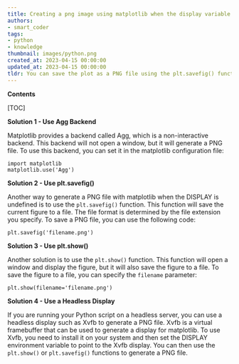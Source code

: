 ```yaml
---
title: Creating a png image using matplotlib when the display variable is not set
authors:
- smart_coder
tags:
- python
- knowledge
thumbnail: images/python.png
created_at: 2023-04-15 00:00:00
updated_at: 2023-04-15 00:00:00
tldr: You can save the plot as a PNG file using the plt.savefig() function.
---
```


**Contents**

[TOC]

**Solution 1 - Use Agg Backend**

Matplotlib provides a backend called Agg, which is a non-interactive backend. This backend will not open a window, but it will generate a PNG file. To use this backend, you can set it in the matplotlib configuration file:

```
import matplotlib
matplotlib.use('Agg')
```

**Solution 2 - Use plt.savefig()**

Another way to generate a PNG file with matplotlib when the DISPLAY is undefined is to use the `plt.savefig()` function. This function will save the current figure to a file. The file format is determined by the file extension you specify. To save a PNG file, you can use the following code:

```
plt.savefig('filename.png')
```

**Solution 3 - Use plt.show()**

Another solution is to use the `plt.show()` function. This function will open a window and display the figure, but it will also save the figure to a file. To save the figure to a file, you can specify the `filename` parameter:

```
plt.show(filename='filename.png')
```

**Solution 4 - Use a Headless Display**

If you are running your Python script on a headless server, you can use a headless display such as Xvfb to generate a PNG file. Xvfb is a virtual framebuffer that can be used to generate a display for matplotlib. To use Xvfb, you need to install it on your system and then set the DISPLAY environment variable to point to the Xvfb display. You can then use the `plt.show()` or `plt.savefig()` functions to generate a PNG file.

